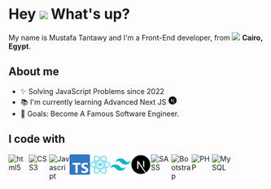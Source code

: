 <h1> Hey <img src="https://emojis.slackmojis.com/emojis/images/1577305505/7373/hand_wave.gif?1577305505" width="50" /> What's up?</h1>

<p> My name is Mustafa Tantawy and I'm a Front-End developer, from <img src="https://cdn-icons-png.flaticon.com/128/323/323324.png" width="17" /> <b>Cairo, Egypt</b>. </p>

## About me

- ✨ Solving JavaScript Problems since 2022
- 📚 I'm currently learning Advanced Next JS <img title="Next Js" alt="Next Js" src="./assets/next-logo.svg" width="17" />
- 🎯 Goals: Become A Famous Software Engineer.

## I code with

<span>
  <img align="left" title="HTML" alt="html5" width="40px" src="https://cdn.jsdelivr.net/gh/devicons/devicon/icons/html5/html5-original.svg" />
</span>
<span>
  <img align="left" title="CSS" alt="CSS3" width="40px" src="https://cdn.jsdelivr.net/gh/devicons/devicon/icons/css3/css3-original.svg" />
</span>
<span>
  <img align="left" title="Javascript" alt="Javascript" width="40px" src="https://cdn.jsdelivr.net/gh/devicons/devicon/icons/javascript/javascript-original.svg" />
</span>
<span>
  <img align="left" title="Typescript" alt="Typescript" width="40px" src="./assets/typescript-logo.svg" />
</span>

<span>
 <img align="left" title="React" alt="React" width="40px" src="./assets/react-logo.svg" />
</span>

<span>
 <img align="left" title="Tailwind Css" alt="Tailwind Css" width="40px" src="./assets/tailwind-logo.svg" />
</span>

<span>
  <img align="left" title="Next Js" alt="Next Js" width="40px" src="./assets/next-logo.svg" />
</span>
<span>
  <img align="left" title="SASS" alt="SASS" width="40px" src="https://cdn.jsdelivr.net/gh/devicons/devicon/icons/sass/sass-original.svg" />
</span>

<span>
  <img align="left" title="Bootstrap" alt="Bootstrap" width="40px" src="https://cdn.jsdelivr.net/gh/devicons/devicon/icons/bootstrap/bootstrap-plain.svg" />
</span>
<span>
  <img align="left" title="PHP" alt="PHP" width="40px" src="https://cdn.jsdelivr.net/gh/devicons/devicon/icons/php/php-plain.svg" />
</span>

<span>
  <img align="left" title="MySQL" alt="MySQL" width="40px" src="https://cdn.jsdelivr.net/gh/devicons/devicon/icons/mysql/mysql-plain.svg" />
</span>

